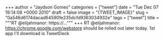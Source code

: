 
+++
author = "Jaydson Gomes"
categories = ["tweet"]
date = "Tue Dec 07 19:14:08 +0000 2010"
draft = false
image = "{TWEET_IMAGE}"
slug = "0a546d6174dacad64590fe235dcfd9363034932e"
tags = ["tweet"]
title = """RT @elijahmanor: https://..."""
+++
RT @elijahmanor: https://chrome.google.com/webstore should be rolled out later today. 1st app I'll download is TweetDeck
